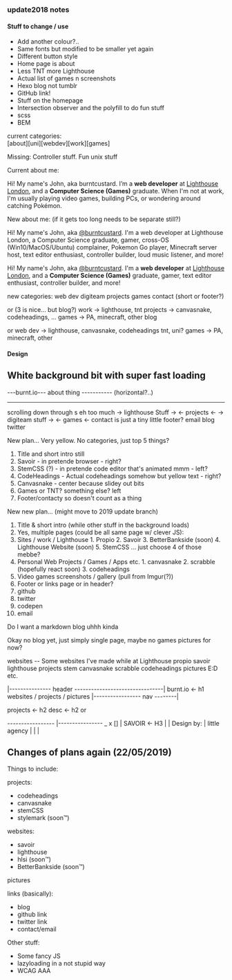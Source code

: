 ### update2018 notes

#### Stuff to change / use

* Add another colour?..
* Same fonts but modified to be smaller yet again
* Different button style
* Home page is about
* Less TNT more Lighthouse
* Actual list of games n screenshots
* Hexo blog not tumblr
* GitHub link!
* Stuff on the homepage
* Intersection observer and the polyfill to do fun stuff
* scss
* BEM

current categories:  
[about][uni][webdev][work][games]

Missing: Controller stuff. Fun unix stuff

Current about me:

Hi! My name's John, aka burntcustard. I’m a <b>web developer</b> at <a href="https://wearelighthouse.com/">Lighthouse London</a>, and a <b>Computer Science (Games)</b> graduate. When I'm not at work, I'm usually playing video games, building PCs, or wondering around catching Pokémon.

New about me: (if it gets too long needs to be separate still?)

Hi! My name's John, aka <a href="https://twitter.com/burntcustard">@burntcustard</a>. I'm a web developer at Lighthouse London, a Computer Science graduate, gamer, cross-OS (Win10/MacOS/Ubuntu) complainer, Pokemon Go player, Minecraft server host, text editor enthusiast, controller builder, loud music listener, and more!

Hi! My name's John, aka <a href="https://twitter.com/burntcustard">@burntcustard</a>. I'm a <b>web developer</b> at <a href="https://wearelighthouse.com/">Lighthouse London</a>, and a <b>Computer Science (Games)</b> graduate, gamer, text editor enthusiast, controller builder, and more!

new categories:
web dev
digiteam
projects
games
contact (short or footer?)

or (3 is nice... but blog?)
work -> lighthouse, tnt
projects -> canvasnake, codeheadings, ...
games -> PA, minecraft, other
blog

or
web dev -> lighthouse, canvasnake, codeheadings
tnt, uni?
games -> PA, minecraft, other

#### Design

White background bit with super fast loading
----------------------
   ---burnt.io---
     about thing
     -----------
    (horizontal?..)

-------------------
scrolling down through <a>s eh too much
-> lighthouse Stuff ->
<- projects <-
-> digiteam stuff ->
<- games <-
contact is just a tiny little footer?
email blog twitter


New plan...
Very yellow.
No categories, just top 5 things?
1. Title and short intro still
2. Savoir - in pretende browser - right?
3. StemCSS (?) - in pretende code editor that's animated mmm - left?
4. CodeHeadings - Actual codeheadings somehow but yellow text - right?
5. Canvasnake - center because slidey out bits
6. Games or TNT? something else? left
7. Footer/contacty so doesn't count as a thing

New new plan... (might move to 2019 update branch)

1. Title & short intro (while other stuff in the background loads)
2. Yes, multiple pages (could be all same page w/ clever JS):
  1. Sites / work / Lighthouse
    1. Propio
    2. Savoir
    3. BetterBankside (soon)
    4. Lighthouse Website (soon)
    5. StemCSS
    ... just choose 4 of those mebbe?
  2. Personal Web Projects / Games / Apps etc.
    1. canvasnake
    2. scrabble (hopefully react soon)
    3. codeheadings
  3. Video games screenshots / gallery (pull from Imgur(?))
3. Footer or links page or in header?
  1. github
  2. twitter
  3. codepen
  4. email

Do I want a markdown blog uhhh kinda

Okay no blog yet, just simply single page, maybe no games pictures for now?

websites
-- Some websites I've made while at Lighthouse
    propio
    savoir
    lighthouse
projects
    stem
    canvasnake
    scrabble
    codeheadings
pictures
    E:D etc.


|--------------- header --------------------------------|
burnt.io <- h1            websites / projects / pictures
                         |----------------- nav --------|
<section labelledby h2>
projects <- h2
desc     <- h2 <span> or <p>
  <article labelledby h3>
     ----------------- |---------------- _ x [] |
     SAVOIR <- H3      |                        |
     Design by:        |
     little agency     |
                       |
                       |
   </article>
</section>

<footer>


Changes of plans again (22/05/2019)
----------------------------------

Things to include:

projects:
 - codeheadings
 - canvasnake
 - stemCSS
 - stylemark (soon™)

websites:
 - savoir
 - lighthouse
 - hlsi (soon™)
 - BetterBankside (soon™)

pictures

links (basically):
 - blog
 - github link
 - twitter link
 - contact/email

Other stuff:
 - Some fancy JS
 - lazyloading in a not stupid way
 - WCAG AAA
